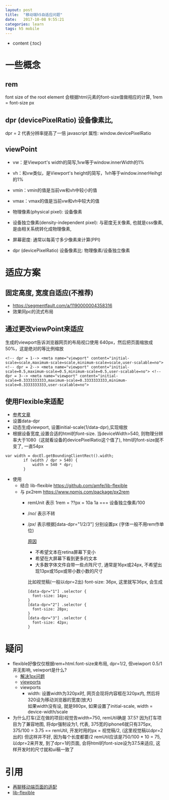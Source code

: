 ```yaml
---
layout: post
title:  "移动端h5自适应问题"
date:   2017-10-08 9:55:21
categories: learn
tags: h5 mobile
---
```

* content
{:toc}



# 一些概念

## rem
font size of the root element
会根据html元素的font-size值做相应的计算, 1rem = font-size px

## dpr (devicePixelRatio) 设备像素比,

dpr = 2 代表分辨率提高了一倍
javascript 属性: window.devicePixelRatio

## viewPoint
- vw：是Viewport's width的简写,1vw等于window.innerWidth的1%
- vh：和vw类似，是Viewport's height的简写，1vh等于window.innerHeihgt的1%
- vmin：vmin的值是当前vw和vh中较小的值
- vmax：vmax的值是当前vw和vh中较大的值

- 物理像素(physical pixel): 设备像素
- 设备独立像素(density-independent pixel): 与密度无关像素, 也就是css像素, 是由相关系统转化成物理像素,
- 屏幕密度: 通常以每英寸多少像素来计算(PPI)
- dpr (devicePixelRatio) 设备像素比: 物理像素/设备独立像素

# 适应方案

## 固定高度, 宽度自适应(不推荐)
- https://segmentfault.com/a/1190000004358316
- 效果同pc的流式布局

## 通过更改viewPoint来适应
<meta name="viewport" content="width=640,initial-scale=0.5,maximum-scale=0.5,minimum-scale=0.5,user-scalable=no">
生成的viewport告诉浏览器网页的布局视口使用 640px，然后把页面缩放成50%，这是绝对的等比例缩放

```
<!-- dpr = 1--> <meta name="viewport" content="initial-scale=scale,maximum-scale=scale,minimum-scale=scale,user-scalable=no"> <!-- dpr = 2--> <meta name="viewport" content="initial-scale=0.5,maximum-scale=0.5,minimum-scale=0.5,user-scalable=no"> <!-- dpr = 3--> <meta name="viewport" content="initial-scale=0.3333333333,maximum-scale=0.3333333333,minimum-scale=0.3333333333,user-scalable=no">
```


## 使用Flexible来适配
- [参考文章](https://www.w3cplus.com/mobile/lib-flexible-for-html5-layout.html)
- 设置data-dpr
- 动态生成viewport, 设置initial-scale(1/data-dpr),实现缩放
- 根据设备宽度,设置合适的html的font-size. 当deviceWidth>540, 则物理分辨率大于1080（这就看设备的devicePixelRatio这个值了), html的font-size就不变了, 一直54px 
```
var width = docEl.getBoundingClientRect().width;
        if (width / dpr > 540) {
            width = 540 * dpr;
        }
```
- 使用
    - 结合 lib-flexible https://github.com/amfe/lib-flexible
    - 与 px2rem https://www.npmjs.com/package/px2rem
        - remUnit 表示 1rem = ??px = 10a  1a === 设备独立像素/100
        - /*no*/ 表示不转
        - /*px*/ 表示根据[data-dpr="1/2/3"] 分别设置px (字体一般不用rem作单位)
            
            [原因](https://github.com/amfe/article/issues/17#文本字号不建议使用rem)
            - 不希望文本在retina屏幕下变小
            - 希望在大屏幕下看到更多的文本
            - 大多数字体文件自带一些点阵尺寸, 通常是16px或24px, 不希望出现13px或15px或带小数小数的尺寸
    
        
            比如视觉稿(一般以dpr=2出) font-size: 36px, 这里就写36px, 会生成
            ```
            [data-dpr="1"] .selector {
              font-size: 14px;
            }
            [data-dpr="2"] .selector {
              font-size: 28px;
            }
            [data-dpr="3"] .selector {
              font-size: 42px;
            }
            ```

# 疑问
- flexible好像仅仅根据rem+html.font-size来布局, dpr=1/2, 但veiwport  0.5/1并无影响, veiwport是什么?
    - [解决1px问题](https://www.w3cplus.com/css/fix-1px-for-retina.html)
    - [viewports](https://www.w3cplus.com/css/viewports.html)
    - viewports 
        - width: 设置width为320px时, 网页会现将内容框在320px内, 然后将320设为移动浏览器的宽度(放大)   
            如果width没有设, 就是980px, 如果设置了initial-scale, width = device-width/scale
- 为什么打车(正在做的项目)视觉告width=750, remUtil确是 37.5?
    因为打车项目为了兼容地图, 将dpr强制设为1, 代表, 375宽的iphone6就只有375px, 375/100 = 3.75 == remUtil, 开发时用的px = 视觉稿/2,  (这里视觉稿以dpr=2出的)
    但这样并不好, 因为每个长度都要/2
    remUtil应该是750/100 * 10 = 75, 以dpr=2来开发, 到了dpr=1的页面, 会将html的font-size设为37.5来适应, 这样开发时的尺寸就和ui稿一致了

# 引用
- [再聊移动端页面的适配](https://www.w3cplus.com/css/vw-for-layout.html)
- [lib-flexible](https://github.com/amfe/lib-flexible/blob/master/README.md)